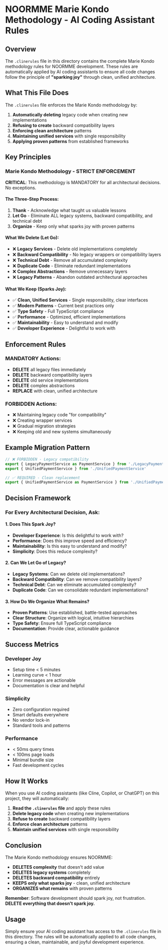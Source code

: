 # NOORMME Marie Kondo Methodology - AI Coding Assistant Rules

## Overview

The `.clinerules` file in this directory contains the complete Marie Kondo methodology rules for NOORMME development. These rules are automatically applied by AI coding assistants to ensure all code changes follow the principle of **"sparking joy"** through clean, unified architecture.

## What This File Does

The `.clinerules` file enforces the Marie Kondo methodology by:

1. **Automatically deleting** legacy code when creating new implementations
2. **Refusing to create** backward compatibility layers
3. **Enforcing clean architecture** patterns
4. **Maintaining unified services** with single responsibility
5. **Applying proven patterns** from established frameworks

## Key Principles

### Marie Kondo Methodology - STRICT ENFORCEMENT
**CRITICAL**: This methodology is MANDATORY for all architectural decisions. No exceptions.

#### The Three-Step Process:
1. **Thank** - Acknowledge what taught us valuable lessons
2. **Let Go** - Eliminate ALL legacy systems, backward compatibility, and technical debt
3. **Organize** - Keep only what sparks joy with proven patterns

#### What We Delete (Let Go):
- ❌ **Legacy Services** - Delete old implementations completely
- ❌ **Backward Compatibility** - No legacy wrappers or compatibility layers
- ❌ **Technical Debt** - Remove all accumulated complexity
- ❌ **Duplicate Code** - Eliminate redundant implementations
- ❌ **Complex Abstractions** - Remove unnecessary layers
- ❌ **Legacy Patterns** - Abandon outdated architectural approaches

#### What We Keep (Sparks Joy):
- ✅ **Clean, Unified Services** - Single responsibility, clear interfaces
- ✅ **Modern Patterns** - Current best practices only
- ✅ **Type Safety** - Full TypeScript compliance
- ✅ **Performance** - Optimized, efficient implementations
- ✅ **Maintainability** - Easy to understand and modify
- ✅ **Developer Experience** - Delightful to work with

## Enforcement Rules

### MANDATORY Actions:
- **DELETE** all legacy files immediately
- **DELETE** backward compatibility layers
- **DELETE** old service implementations
- **DELETE** complex abstractions
- **REPLACE** with clean, unified architecture

### FORBIDDEN Actions:
- ❌ Maintaining legacy code "for compatibility"
- ❌ Creating wrapper services
- ❌ Gradual migration strategies
- ❌ Keeping old and new systems simultaneously

## Example Migration Pattern

```typescript
// ❌ FORBIDDEN - Legacy compatibility
export { LegacyPaymentService as PaymentService } from './LegacyPaymentService'
export { UnifiedPaymentService } from './UnifiedPaymentService'

// ✅ REQUIRED - Clean replacement
export { UnifiedPaymentService as PaymentService } from './UnifiedPaymentService'
```

## Decision Framework

### For Every Architectural Decision, Ask:

#### 1. Does This Spark Joy?
- **Developer Experience**: Is this delightful to work with?
- **Performance**: Does this improve speed and efficiency?
- **Maintainability**: Is this easy to understand and modify?
- **Simplicity**: Does this reduce complexity?

#### 2. Can We Let Go of Legacy?
- **Legacy Systems**: Can we delete old implementations?
- **Backward Compatibility**: Can we remove compatibility layers?
- **Technical Debt**: Can we eliminate accumulated complexity?
- **Duplicate Code**: Can we consolidate redundant implementations?

#### 3. How Do We Organize What Remains?
- **Proven Patterns**: Use established, battle-tested approaches
- **Clear Structure**: Organize with logical, intuitive hierarchies
- **Type Safety**: Ensure full TypeScript compliance
- **Documentation**: Provide clear, actionable guidance

## Success Metrics

### Developer Joy
- Setup time < 5 minutes
- Learning curve < 1 hour
- Error messages are actionable
- Documentation is clear and helpful

### Simplicity
- Zero configuration required
- Smart defaults everywhere
- No vendor lock-in
- Standard tools and patterns

### Performance
- < 50ms query times
- < 100ms page loads
- Minimal bundle size
- Fast development cycles

## How It Works

When you use AI coding assistants (like Cline, Copilot, or ChatGPT) on this project, they will automatically:

1. **Read the `.clinerules` file** and apply these rules
2. **Delete legacy code** when creating new implementations
3. **Refuse to create** backward compatibility layers
4. **Enforce clean architecture** patterns
5. **Maintain unified services** with single responsibility

## Conclusion

The Marie Kondo methodology ensures NOORMME:
- **DELETES complexity** that doesn't add value
- **DELETES legacy systems** completely
- **DELETES backward compatibility** entirely
- **KEEPS only what sparks joy** - clean, unified architecture
- **ORGANIZES what remains** with proven patterns

**Remember**: Software development should spark joy, not frustration. **DELETE everything that doesn't spark joy.**

## Usage

Simply ensure your AI coding assistant has access to the `.clinerules` file in this directory. The rules will be automatically applied to all code changes, ensuring a clean, maintainable, and joyful development experience.
